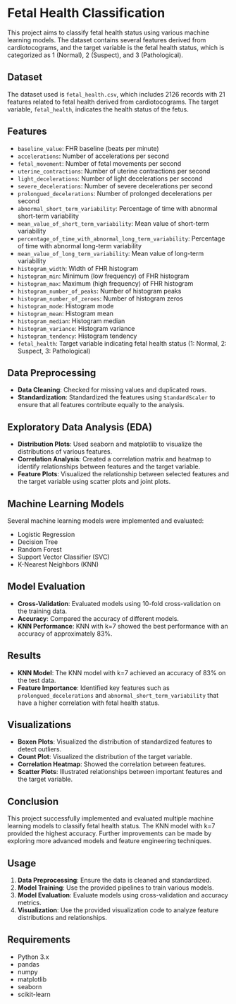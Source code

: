 # Fetal Health Classification

This project aims to classify fetal health status using various machine learning models. The dataset contains several features derived from cardiotocograms, and the target variable is the fetal health status, which is categorized as 1 (Normal), 2 (Suspect), and 3 (Pathological). 

## Dataset

The dataset used is `fetal_health.csv`, which includes 2126 records with 21 features related to fetal health derived from cardiotocograms. The target variable, `fetal_health`, indicates the health status of the fetus.

## Features
- `baseline_value`: FHR baseline (beats per minute)
- `accelerations`: Number of accelerations per second
- `fetal_movement`: Number of fetal movements per second
- `uterine_contractions`: Number of uterine contractions per second
- `light_decelerations`: Number of light decelerations per second
- `severe_decelerations`: Number of severe decelerations per second
- `prolongued_decelerations`: Number of prolonged decelerations per second
- `abnormal_short_term_variability`: Percentage of time with abnormal short-term variability
- `mean_value_of_short_term_variability`: Mean value of short-term variability
- `percentage_of_time_with_abnormal_long_term_variability`: Percentage of time with abnormal long-term variability
- `mean_value_of_long_term_variability`: Mean value of long-term variability
- `histogram_width`: Width of FHR histogram
- `histogram_min`: Minimum (low frequency) of FHR histogram
- `histogram_max`: Maximum (high frequency) of FHR histogram
- `histogram_number_of_peaks`: Number of histogram peaks
- `histogram_number_of_zeroes`: Number of histogram zeros
- `histogram_mode`: Histogram mode
- `histogram_mean`: Histogram mean
- `histogram_median`: Histogram median
- `histogram_variance`: Histogram variance
- `histogram_tendency`: Histogram tendency
- `fetal_health`: Target variable indicating fetal health status (1: Normal, 2: Suspect, 3: Pathological)

## Data Preprocessing

- **Data Cleaning**: Checked for missing values and duplicated rows.
- **Standardization**: Standardized the features using `StandardScaler` to ensure that all features contribute equally to the analysis.

## Exploratory Data Analysis (EDA)

- **Distribution Plots**: Used seaborn and matplotlib to visualize the distributions of various features.
- **Correlation Analysis**: Created a correlation matrix and heatmap to identify relationships between features and the target variable.
- **Feature Plots**: Visualized the relationship between selected features and the target variable using scatter plots and joint plots.

## Machine Learning Models

Several machine learning models were implemented and evaluated:
- Logistic Regression
- Decision Tree
- Random Forest
- Support Vector Classifier (SVC)
- K-Nearest Neighbors (KNN)

## Model Evaluation

- **Cross-Validation**: Evaluated models using 10-fold cross-validation on the training data.
- **Accuracy**: Compared the accuracy of different models.
- **KNN Performance**: KNN with k=7 showed the best performance with an accuracy of approximately 83%.

## Results

- **KNN Model**: The KNN model with k=7 achieved an accuracy of 83% on the test data.
- **Feature Importance**: Identified key features such as `prolongued_decelerations` and `abnormal_short_term_variability` that have a higher correlation with fetal health status.

## Visualizations

- **Boxen Plots**: Visualized the distribution of standardized features to detect outliers.
- **Count Plot**: Visualized the distribution of the target variable.
- **Correlation Heatmap**: Showed the correlation between features.
- **Scatter Plots**: Illustrated relationships between important features and the target variable.

## Conclusion

This project successfully implemented and evaluated multiple machine learning models to classify fetal health status. The KNN model with k=7 provided the highest accuracy. Further improvements can be made by exploring more advanced models and feature engineering techniques.

## Usage

1. **Data Preprocessing**: Ensure the data is cleaned and standardized.
2. **Model Training**: Use the provided pipelines to train various models.
3. **Model Evaluation**: Evaluate models using cross-validation and accuracy metrics.
4. **Visualization**: Use the provided visualization code to analyze feature distributions and relationships.

## Requirements

- Python 3.x
- pandas
- numpy
- matplotlib
- seaborn
- scikit-learn
```
